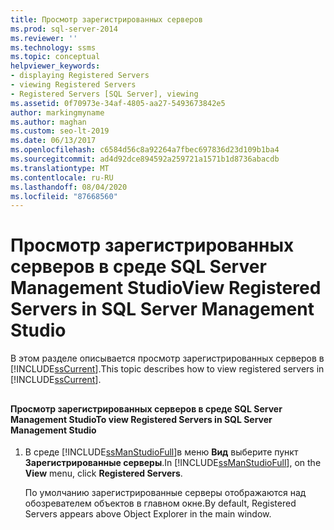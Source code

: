 ```yaml
---
title: Просмотр зарегистрированных серверов
ms.prod: sql-server-2014
ms.reviewer: ''
ms.technology: ssms
ms.topic: conceptual
helpviewer_keywords:
- displaying Registered Servers
- viewing Registered Servers
- Registered Servers [SQL Server], viewing
ms.assetid: 0f70973e-34af-4805-aa27-5493673842e5
author: markingmyname
ms.author: maghan
ms.custom: seo-lt-2019
ms.date: 06/13/2017
ms.openlocfilehash: c6584d56c8a92264a7fbec697836d23d109b1ba4
ms.sourcegitcommit: ad4d92dce894592a259721a1571b1d8736abacdb
ms.translationtype: MT
ms.contentlocale: ru-RU
ms.lasthandoff: 08/04/2020
ms.locfileid: "87668560"
---
```

# <a name="view-registered-servers-in-sql-server-management-studio"></a><span data-ttu-id="1c02b-102">Просмотр зарегистрированных серверов в среде SQL Server Management Studio</span><span class="sxs-lookup"><span data-stu-id="1c02b-102">View Registered Servers in SQL Server Management Studio</span></span>
  <span data-ttu-id="1c02b-103">В этом разделе описывается просмотр зарегистрированных серверов в [!INCLUDE[ssCurrent](../../includes/sscurrent-md.md)].</span><span class="sxs-lookup"><span data-stu-id="1c02b-103">This topic describes how to view registered servers in [!INCLUDE[ssCurrent](../../includes/sscurrent-md.md)].</span></span>  
  
##  <a name="SSMSProcedure"></a>  
  
#### <a name="to-view-registered-servers-in-sql-server-management-studio"></a><span data-ttu-id="1c02b-104">Просмотр зарегистрированных серверов в среде SQL Server Management Studio</span><span class="sxs-lookup"><span data-stu-id="1c02b-104">To view Registered Servers in SQL Server Management Studio</span></span>  
  
1.  <span data-ttu-id="1c02b-105">В среде [!INCLUDE[ssManStudioFull](../../includes/ssmanstudiofull-md.md)]в меню **Вид** выберите пункт **Зарегистрированные серверы**.</span><span class="sxs-lookup"><span data-stu-id="1c02b-105">In [!INCLUDE[ssManStudioFull](../../includes/ssmanstudiofull-md.md)], on the **View** menu, click **Registered Servers**.</span></span>  
  
     <span data-ttu-id="1c02b-106">По умолчанию зарегистрированные серверы отображаются над обозревателем объектов в главном окне.</span><span class="sxs-lookup"><span data-stu-id="1c02b-106">By default, Registered Servers appears above Object Explorer in the main window.</span></span>  
  
  
